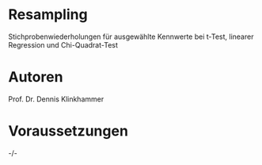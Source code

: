 # Resampling
Stichprobenwiederholungen für ausgewählte Kennwerte bei t-Test, linearer Regression und Chi-Quadrat-Test

# Autoren
Prof. Dr. Dennis Klinkhammer

# Voraussetzungen
-/-
